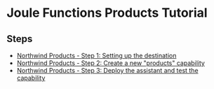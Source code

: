 # Joule Functions Products Tutorial

## Steps

* [Northwind Products - Step 1: Setting up the destination](step1/index.md)
* [Northwind Products - Step 2: Create a new "products" capability](step2/index.md)
* [Northwind Products - Step 3: Deploy the assistant and test the capability](step3/index.md)
